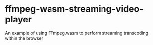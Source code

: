 # ffmpeg-wasm-streaming-video-player

An example of using FFmpeg.wasm to perform streaming transcoding within the browser

